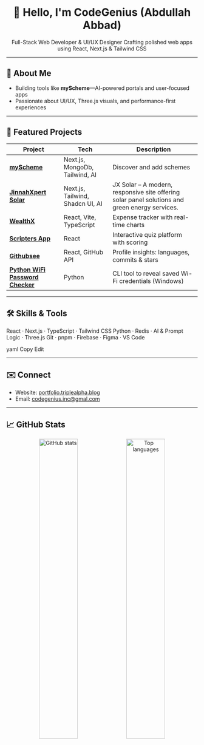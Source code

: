 <h1 align="center">👋 Hello, I'm CodeGenius (Abdullah Abbad)</h1>
<p align="center">
  Full-Stack Web Developer & UI/UX Designer  
  Crafting polished web apps using React, Next.js & Tailwind CSS  
</p>

---

## 🚀 About Me
- Building tools like **myScheme**—AI-powered portals and user-focused apps
- Passionate about UI/UX, Three.js visuals, and performance-first experiences

---

## 💼 Featured Projects

| Project | Tech | Description |
|--------|------|-------------|
| **[myScheme](https://my-scheme.netlify.app)** | Next.js, MongoDb, Tailwind, AI | Discover and add schemes |
| **[JinnahXpert Solar](https://jx-solar.netlify.app)** | Next.js, Tailwind, Shadcn UI, AI | JX Solar – A modern, responsive site offering solar panel solutions and green energy services. |
| **[WealthX](https://github.com/CodeGeniusDev/WealthX)** | React, Vite, TypeScript | Expense tracker with real-time charts |
| **[Scripters App](https://github.com/CodeGeniusDev/Scripters-app)** | React | Interactive quiz platform with scoring |
| **[Githubsee](https://github.com/CodeGeniusDev/Githubsee)** | React, GitHub API | Profile insights: languages, commits & stars |
| **[Python WiFi Password Checker](https://github.com/CodeGeniusDev/python-wifi-password-checker)** | Python | CLI tool to reveal saved Wi-Fi credentials (Windows) |

---

## 🛠️ Skills & Tools
React · Next.js · TypeScript · Tailwind CSS
Python · Redis · AI & Prompt Logic · Three.js
Git · pnpm · Firebase · Figma · VS Code

yaml
Copy
Edit

---

## ✉️ Connect
- Website: [portfolio.triplealpha.blog](https://portfolio.triplealpha.blog)  
- Email: codegenius.inc@gmal.com

---

## 📈 GitHub Stats
<p align="center">
  <img src="https://github-readme-stats.vercel.app/api?username=CodeGeniusDev&show_icons=true&theme=tokyonight" alt="GitHub stats" width="45%">
  <img src="https://github-readme-stats.vercel.app/api/top-langs/?username=CodeGeniusDev&layout=compact&theme=tokyonight" alt="Top languages" width="45%">
</p>
